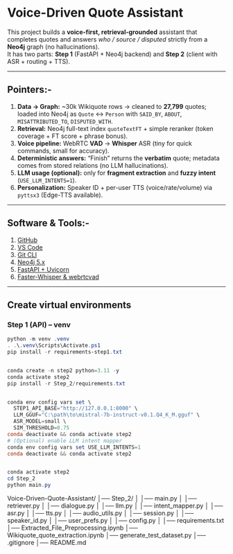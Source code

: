 # Voice-Driven Quote Assistant

This project builds a **voice-first, retrieval-grounded** assistant that completes quotes and answers *who / source / disputed* strictly from a **Neo4j** graph (no hallucinations).  
It has two parts: **Step 1** (FastAPI + Neo4j backend) and **Step 2** (client with ASR + routing + TTS).

---

## Pointers:-
1. **Data → Graph:** ~30k Wikiquote rows → cleaned to **27,799** quotes; loaded into Neo4j as `Quote` ↔ `Person` with `SAID_BY`, `ABOUT`, `MISATTRIBUTED_TO`, `DISPUTED_WITH`.
2. **Retrieval:** Neo4j full-text index `quoteTextFT` + simple reranker (token coverage + FT score + phrase bonus).
3. **Voice pipeline:** WebRTC **VAD** → **Whisper** ASR (tiny for quick commands, small for accuracy).
4. **Deterministic answers:** “Finish” returns the **verbatim** quote; metadata comes from stored relations (no LLM hallucinations).
5. **LLM usage (optional):** only for **fragment extraction** and **fuzzy intent** (`USE_LLM_INTENTS=1`).
6. **Personalization:** Speaker ID + per-user TTS (voice/rate/volume) via `pyttsx3` (Edge-TTS available).

---

## Software & Tools:-
1. [GitHub](https://github.com/)
2. [VS Code](https://code.visualstudio.com/)
3. [Git CLI](https://git-scm.com/)
4. [Neo4j 5.x](https://neo4j.com/)
5. [FastAPI + Uvicorn](https://fastapi.tiangolo.com/)
6. [Faster-Whisper & webrtcvad](https://github.com/SYSTRAN/faster-whisper)

---

## Create virtual environments

### Step 1 (API) – venv
```powershell
python -m venv .venv
. .\.venv\Scripts\Activate.ps1
pip install -r requirements-step1.txt


conda create -n step2 python=3.11 -y
conda activate step2
pip install -r Step_2/requirements.txt


conda env config vars set \
  STEP1_API_BASE="http://127.0.0.1:8000" \
  LLM_GGUF="C:\path\to\mistral-7b-instruct-v0.1.Q4_K_M.gguf" \
  ASR_MODEL=small \
  SIM_THRESHOLD=0.75
conda deactivate && conda activate step2
# (Optional) enable LLM intent mapper
conda env config vars set USE_LLM_INTENTS=1
conda deactivate && conda activate step2


conda activate step2
cd Step_2
python main.py
```
Voice-Driven-Quote-Assistant/
│── Step_2/
│   │── main.py
│   │── retriever.py
│   │── dialogue.py
│   │── llm.py
│   │── intent_mapper.py
│   │── asr.py
│   │── tts.py
│   │── audio_utils.py
│   │── session.py
│   │── speaker_id.py
│   │── user_prefs.py
│   │── config.py
│   │── requirements.txt
│── Extracted_File_Preprocessing.ipynb
│── Wikiquote_quote_extraction.ipynb
│── generate_test_dataset.py
│── .gitignore
│── README.md

